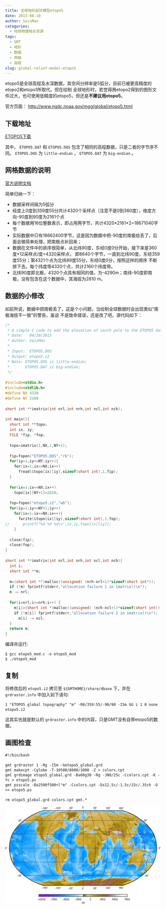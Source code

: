 ```yaml
---
title: 全球地形起伏模型etopo5
date: 2013-08-10
author: SeisMan
categories:
  - 地球物理相关资源
tags:
  - GMT
  - 地形
  - 数据
  - 网格
  - 高程
slug: global-relief-model-etopo5
---
```


etopo5是全球高程及水深数据，其空间分辨率是5弧分，目前已被更高精度的etopo2和etopo1所取代。但在绘制
全球地形时，若觉得用etopo2得到的图形文件过大，也可使用低精度的etopo5，但还是**不建议用etopo5**。

官方页面： <http://www.ngdc.noaa.gov/mgg/global/etopo5.html>

<!--more-->

## 下载地址

[ETOPO5下载](http://www.ngdc.noaa.gov/mgg/global/relief/ETOPO5/TOPO/ETOPO5/)

其中， `ETOPO5.DAT` 和 `ETOPO5.DOS` 包含了相同的高程数据，只是二者的字节序不同。 `ETOPO5.DOS` 为
`little-endian` ， `ETOPO5.DAT` 为 `big-endian` 。

## 网格数据的说明

[官方说明文档](http://www.ngdc.noaa.gov/mgg/global/relief/ETOPO5/TOPO/ETOPO5/ETOPO5.txt)

简单归纳一下：

-   数据采样间隔为5弧分
-   经度上0度到359度55分共计4320个采样点（注意不是0到360度），维度方向-90度到90度为2161个点
-   每个数据用16位整数表示，即占用两字节，共计4320\*2161\*2=18671040字节
-   实际数据中只有18662400字节，这是因为数据中把-90度的南极给丢了，后面会做简单处理，把南极点补回来；
-   数据在文件中的排序很简单，从北纬90度，东经0度0分开始，接下来是360度\*12采样点/度=4320采样点，
    即8640个字节，一直到北纬90度，东经359度55分；第4321个点为北纬89度55分，东经0度0分，按照这样的顺序
    不断排下去。每个纬度带4320个点，共计2160个纬度带。
-   北纬90度即北极，4320个点具有相同的值，为-4290m；南纬-90度即南极，没有包含在这个数据中，其海拔为2810
    m。

## 数据的小修改

如前所说，数据中把南极丢了，这是个小问题，当绘制全球数据时会出现类似“南极海拔不一致”的警告，虽说
不是致命错误，还是改了吧，源代码如下：

``` C
/*
 * A simple C code to add the elevation of south pole to the ETOPO5 data
 * Date:   04/30/2013
 * Author: SeisMan
 *
 * Input:  ETOPO5.DOS
 * Output: etopo5.i2
 * Note: ETOPO5.DOS is little-endian;
 *       ETOPO5.DAT is big-endian;
 */

#include<stdio.h>
#include<stdlib.h>
#define NX 4320
#define NY 2160

short int **imatrix(int nrl,int nrh,int ncl,int nch);

int main(){
  short int **topo;
  int ix, iy;
  FILE *fip, *fop;

  topo=imatrix(1,NX,1,NY+1);

  fip=fopen("ETOPO5.DOS","rb");
  for(iy=1;iy<=NY;iy++){
    for(ix=1;ix<=NX;ix++)
      fread(&topo[ix][iy],sizeof(short int),1,fip);
  }

  for(ix=1;ix<=NX;ix++)
    topo[ix][NY+1]=2810;

  fop=fopen("etopo5.i2","wb");
  for(iy=1;iy<=NY+1;iy++)
    for(ix=1;ix<=NX;ix++){
      fwrite(&topo[ix][iy],sizeof(short int),1,fop);
//      printf("%d %d %d\n",ix,iy,topo[ix][iy]);
    }

  close(fip);
  close(fop);
}

short int **imatrix(int nrl,int nrh,int ncl,int nch){
  int i;
  short int **m;

  m=(short int **)malloc((unsigned) (nrh-nrl+1)*sizeof(short int*));
  if (!m) fprintf(stderr,"allocation failure 1 in imatrix()\n");
  m -= nrl;

  for(i=nrl;i<=nrh;i++) {
    m[i]=(short int *)malloc((unsigned) (nch-ncl+1)*sizeof(short int));
    if (!m[i]) fprintf(stderr,"allocation failure 2 in imatrix()\n");
      m[i] -= ncl;
  }
  return m;
}
```

编译并运行:

    $ gcc etopo5_mod.c -o etopo5_mod
    $ ./etopo5_mod

## 复制

将修改后的 `etopo5.i2` 拷贝至 `${GMTHOME}/share/dbase` 下，并在 `grdraster.info` 中加入如下语句:

    1 "ETOPO5 global topography" "m" -R0/359:55/-90/90 -I5m GG i 1 0 none etopo5.i2

这其实也就是默认的 `grdraster.info` 中的内容，只是GMT没有自带etopo5的数据。

## 画图检查

```
#!/bin/bash

gmt grdraster 1 -Rg -I5m -Getopo5_global.grd
gmt makecpt -Cglobe -T-10500/8000/1000 -Z > colors.cpt
gmt grdimage etopo5_global.grd -Ba60g30 -Rg -JN0/25c -Ccolors.cpt -K -Yc > etopo5.ps
gmt psscale -Ba2500f500+l"m" -Ccolors.cpt -Dx12.5c/-1.5c/15c/.35ch -O >> etopo5.ps

rm etopo5_global.grd colors.cpt gmt.*
```

![](/images/2013081001.jpg)
